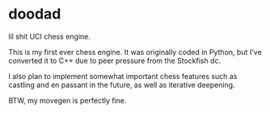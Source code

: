 # doodad
lil shit UCI chess engine.

This is my first ever chess engine. It was originally coded in Python, but I've converted it to C++ due to peer pressure from the Stockfish dc.

I also plan to implement somewhat important chess features such as castling and en passant in the future, as well as iterative deepening.

BTW, my movegen is perfectly fine.
